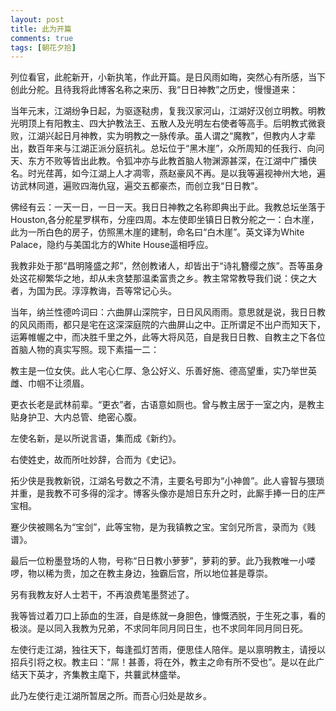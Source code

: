 ```yaml
---
layout: post
title: 此为开篇
comments: true
tags: [朝花夕拾]
---
```


列位看官，此舵新开，小新执笔，作此开篇。是日风雨如晦，突然心有所感，当下创此分舵。且待我将此博客名称之来历、我“日日神教”之历史，慢慢道来：

当年元末，江湖纷争日起，为驱逐鞑虏，复我汉家河山，江湖好汉创立明教。明教光明顶上有阳教主、四大护教法王、五散人及光明左右使者等高手。后明教式微衰败，江湖兴起日月神教，实为明教之一脉传承。虽人谓之“魔教”，但教内人才辈出，数百年来与江湖正派分庭抗礼。总坛位于“黑木崖”，众所周知的任我行、向问天、东方不败等皆出此教。令狐冲亦与此教首脑人物渊源甚深，在江湖中广播侠名。时光荏苒，如今江湖上人才凋零，燕赵豪风不再。是以我等遍视神州大地，遍访武林同道，遍败四海仇寇，遍交五都豪杰，而创立我“日日教”。

佛经有云：一天一日，一日一天。我日日神教之名称即典出于此。我教总坛坐落于Houston,各分舵星罗棋布，分座四周。本左使即坐镇日日教分舵之一：白木崖，此为一所白色的房子，仿照黑木崖的建制，命名曰“白木崖”。英文译为White Palace，隐约与美国北方的White House遥相呼应。

我教非处于那“昌明隆盛之邦”，然创教诸人，却皆出于“诗礼簪缨之族”。吾等虽身处这花柳繁华之地，却从未贪婪那温柔富贵之乡。教主常常教导我们说：侠之大者，为国为民。淳淳教诲，吾等常记心头。

当年，纳兰性德吟词曰：六曲屏山深院宇，日日风风雨雨。意思就是说，我日日教的风风雨雨，都只是宅在这深深庭院的六曲屏山之中。正所谓足不出户而知天下，运筹帷幄之中，而决胜千里之外，此等大将风范，自是我日日教、自教主之下各位首脑人物的真实写照。现下素描一二：

教主是一位女侠。此人宅心仁厚、急公好义、乐善好施、德高望重，实乃举世英雌、巾帼不让须眉。

更衣长老是武林前辈。“更衣”者，古语意如厕也。曾与教主居于一室之内，是教主贴身护卫、大内总管、绝密心腹。

左使名新，是以所说言语，集而成《新约》。

右使姓史，故而所吐妙辞，合而为《史记》。

拓少侠是我教新锐，江湖名号数之不清，主要名号即为“小神兽”。此人睿智与猥琐并重，是我教不可多得的淫才。博客头像亦是旭日东升之时，此厮手捧一日的庄严宝相。

蹇少侠被赐名为“宝剑”，此等宝物，是为我镇教之宝。宝剑兄所言，录而为《贱谱》。

最后一位粉墨登场的人物，号称“日日教小萝萝”，萝莉的萝。此乃我教唯一小喽啰，物以稀为贵，加之在教主身边，独霸后宫，所以地位甚是尊崇。

另有我教友好人士若干，不再浪费笔墨赘述了。

我等皆过着刀口上舔血的生涯，自是练就一身胆色，慷慨洒脱，于生死之事，看的极淡。是以同入我教为兄弟，不求同年同月同日生，也不求同年同月同日死。

左使行走江湖，独往天下，每逢孤灯苦雨，便思佳人陪伴。是以禀明教主，请授以招兵引将之权。教主曰：“屌！甚善，将在外，教主之命有所不受也”。是以在此广结天下英才，齐集教主麾下，共蘘武林盛举。

此乃左使行走江湖所暂居之所。而吾心归处是故乡。